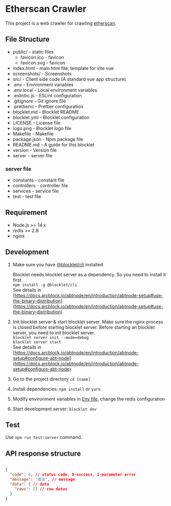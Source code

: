 # Etherscan Crawler

This project is a web crawler for crawling [etherscan](https://cn.etherscan.com).

## File Structure

- public/ - static files
  - favicon.ico - favicon
  - favicon.svg - favicon
- index.html - main html file, template for vite vue
- screenshots/ - Screenshots
- src/ - Client side code (A standard vue app structure)
- .env - Environment variables
- .env.local - Local environment variables
- .eslintrc.js - ESLint configuration
- .gitignore - Git ignore file
- .prettierrc - Prettier configuration
- blocklet.md - Blocklet README
- blocklet.yml - Blocklet configuration
- LICENSE - License file
- logo.png - Blocklet logo file
- Makefile - Makefile
- package.json - Npm package file
- README.md - A guide for this blocklet
- version - Version file
- server - server file

### server file
- constants - constant file
- controllers - controller file
- services - service file
- test - test file

## Requirement
- Node.js >= 14.x
- redis >= 2.8
- nginx

## Development

1. Make sure you have [@blocklet/cli](https://www.npmjs.com/package/@blocklet/cli) installed

   Blocklet needs blocklet server as a dependency. So you need to install it first.  
   `npm install -g @blocklet/cli`  
   See details in [https://docs.arcblock.io/abtnode/en/introduction/abtnode-setup#use-the-binary-distribution](https://docs.arcblock.io/abtnode/en/introduction/abtnode-setup#use-the-binary-distribution)

2. Init blocklet server & start blocklet server.
   Make sure the nginx process is closed before starting blocklet server.
   Before starting an blocklet server, you need to init blocklet server.  
   `blocklet server init --mode=debug`  
   `blocklet server start`  
   See details in [https://docs.arcblock.io/abtnode/en/introduction/abtnode-setup#configure-abt-node](https://docs.arcblock.io/abtnode/en/introduction/abtnode-setup#configure-abt-node)

3. Go to the project directory `cd [name]`
4. Install dependencies: `npm install` or `yarn`
5. Modify environment variables in [Env file](.env), change the redis configuration
6. Start development server: `blocklet dev`

## Test
Use `npm run test:server` command.

## API response structure

```json

{
  "code": 0, // status code, 0-success, 1-parameter error
  "message": "成功", // message
  "data": { // data
    "rows": [] // row datas
  }
}

```